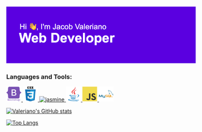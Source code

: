 
![alt text](https://github.com/Valeriano-WebDev/Valeriano-WebDev/blob/main/header.png)
<!-- <h2 align="center">Connect with me:</h2>
<p align="center">
<a href="https://linkedin.com/in/jacob-k-valeriano" target="blank"><img align="" src="https://img.shields.io/badge/LinkedIn-0077B5?style=for-the-badge&logo=linkedin&logoColor=white" alt="jacob-valeriano" height="50" width="60" /></a><a href="https://linkedin.com/in/jacob-valeriano" target="blank"><img align="" src="https://img.shields.io/badge/Gmail-D14836?style=for-the-badge&logo=gmail&logoColor=white" alt="jacob-valeriano" height="50" width="60" /></a>
</p> -->

<h3 align="left">Languages and Tools:</h3>
<p align="left"> <a href="https://getbootstrap.com" target="_blank" rel="noreferrer"> <img src="https://raw.githubusercontent.com/devicons/devicon/master/icons/bootstrap/bootstrap-plain-wordmark.svg" alt="bootstrap" width="40" height="40"/> </a> <a href="https://www.w3schools.com/css/" target="_blank" rel="noreferrer"> <img src="https://raw.githubusercontent.com/devicons/devicon/master/icons/css3/css3-original-wordmark.svg" alt="css3" width="40" height="40"/> </a> <a href="https://jasmine.github.io/" target="_blank" rel="noreferrer"> <img src="https://www.vectorlogo.zone/logos/jasmine/jasmine-icon.svg" alt="jasmine" width="40" height="40"/> </a> <a href="https://www.java.com" target="_blank" rel="noreferrer"> <img src="https://raw.githubusercontent.com/devicons/devicon/master/icons/java/java-original.svg" alt="java" width="40" height="40"/> </a> <a href="https://developer.mozilla.org/en-US/docs/Web/JavaScript" target="_blank" rel="noreferrer"> <img src="https://raw.githubusercontent.com/devicons/devicon/master/icons/javascript/javascript-original.svg" alt="javascript" width="40" height="40"/> </a> <a href="https://www.mysql.com/" target="_blank" rel="noreferrer"> <img src="https://raw.githubusercontent.com/devicons/devicon/master/icons/mysql/mysql-original-wordmark.svg" alt="mysql" width="40" height="40"/> </a> </p>

[![Valeriano's GitHub stats](https://github-readme-stats.vercel.app/api?username=Valeriano-WebDev&show_icons=true&theme=radical)](https://github.com/Valeriano-WebDev/github-readme-stats)

[![Top Langs](https://github-readme-stats.vercel.app/api/top-langs/?username=Valeriano-WebDev&layout=compact&show_icons=true&theme=radical)](https://github.com/Valeriano-WebDev/github-readme-stats)

<i class="programming lang-ruby"></i>
<i class="programming lang-javascript"></i>
<i class="programming lang-cpp"></i>
<i class="programming lang-typescript"></i>
<i class="programming lang-python"></i>
<i class="programming lang-kotlyn"></i>
<!--
**Valeriano-WebDev/Valeriano-WebDev** is a ✨ _special_ ✨ repository because its `README.md` (this file) appears on your GitHub profile.
